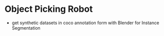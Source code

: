# Object Picking Robot

* get synthetic datasets in coco annotation form with Blender for Instance Segmentation
